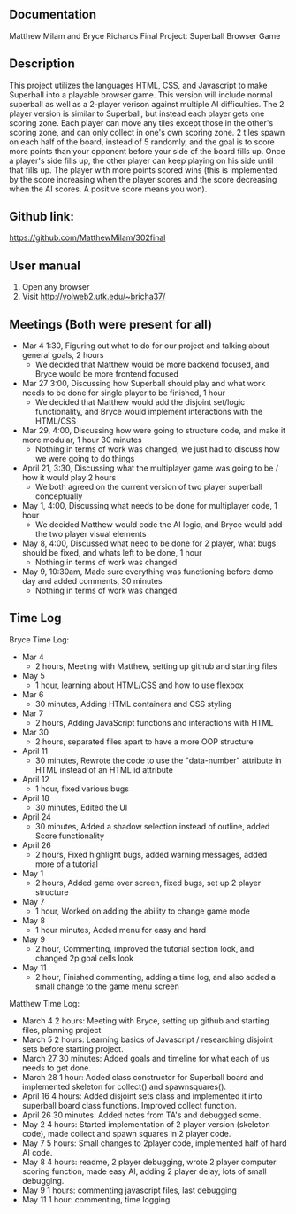 ## Documentation
Matthew Milam and Bryce Richards
Final Project: Superball Browser Game

## Description
This project utilizes the languages HTML, CSS, and Javascript to make Superball into a playable browser game.
This version will include normal superball as well as a 2-player verison against multiple AI difficulties.
The 2 player version is similar to Superball, but instead each player gets one scoring zone. Each player can
move any tiles except those in the other's scoring zone, and can only collect in one's own scoring zone. 2 tiles
spawn on each half of the board, instead of 5 randomly, and the goal is to score more points than your opponent
before your side of the board fills up. Once a player's side fills up, the other player can keep playing on his side
until that fills up. The player with more points scored wins (this is implemented by the score increasing when the 
player scores and the score decreasing when the AI scores. A positive score means you won).

## Github link: 
https://github.com/MatthewMilam/302final

## User manual
1. Open any browser
2. Visit http://volweb2.utk.edu/~bricha37/

## Meetings (Both were present for all)
 - Mar 4 1:30, Figuring out what to do for our project and talking about general goals, 2 hours
    - We decided that Matthew would be more backend focused, and Bryce would be more frontend focused
 - Mar 27 3:00, Discussing how Superball should play and what work needs to be done for single player to be finished, 1 hour
    - We decided that Matthew would add the disjoint set/logic functionality, and Bryce would implement interactions with the HTML/CSS
 - Mar 29, 4:00, Discussing how were going to structure code, and make it more modular, 1 hour 30 minutes
    - Nothing in terms of work was changed, we just had to discuss how we were going to do things
 - April 21, 3:30, Discussing what the multiplayer game was going to be / how it would play 2 hours
    - We both agreed on the current version of two player superball conceptually
 - May 1, 4:00, Discussing what needs to be done for multiplayer code, 1 hour
    - We decided Matthew would code the AI logic, and Bryce would add the two player visual elements
 - May 8, 4:00, Discussed what need to be done for 2 player, what bugs should be fixed, and whats left to be done, 1 hour
    - Nothing in terms of work was changed
 - May 9, 10:30am, Made sure everything was functioning before demo day and added comments, 30 minutes
    - Nothing in terms of work was changed

## Time Log
Bryce Time Log:
 - Mar 4
    - 2 hours, Meeting with Matthew, setting up github and starting files
 - May 5
    - 1 hour, learning about HTML/CSS and how to use flexbox
 - Mar 6
    - 30 minutes, Adding HTML containers and CSS styling
 - Mar 7
    - 2 hours, Adding JavaScript functions and interactions with HTML
 - Mar 30
    - 2 hours, separated files apart to have a more OOP structure
 - April 11
    - 30 minutes, Rewrote the code to use the "data-number" attribute in HTML instead of an HTML id attribute
 - April 12
    - 1 hour, fixed various bugs
 - April 18
    - 30 minutes, Edited the UI
 - April 24
    - 30 minutes, Added a shadow selection instead of outline, added Score functionality
 - April 26
    - 2 hours, Fixed highlight bugs, added warning messages, added more of a tutorial
 - May 1
    - 2 hours, Added game over screen, fixed bugs, set up 2 player structure
 - May 7
    - 1 hour, Worked on adding the ability to change game mode
 - May 8
    - 1 hour minutes, Added menu for easy and hard
 - May 9
    - 2 hour, Commenting, improved the tutorial section look, and changed 2p goal cells look
 - May 11
    - 2 hour, Finished commenting, adding a time log, and also added a small change to the game menu screen



Matthew Time Log:
 - March 4
    2 hours: Meeting with Bryce, setting up github and starting files, planning project
 - March 5
    2 hours: Learning basics of Javascript / researching disjoint sets before starting project.
 - March 27
    30 minutes: Added goals and timeline for what each of us needs to get done.
 - March 28
    1 hour: Added class constructor for Superball board and implemented skeleton for collect() and spawnsquares().
 - April 16
    4 hours: Added disjoint sets class and implemented it into superball board class functions. Improved collect function.
 - April 26
    30 minutes: Added notes from TA's and debugged some.
 - May 2
    4 hours: Started implementation of 2 player version (skeleton code), made collect and spawn squares in 2 player code.
 - May 7
    5 hours: Small changes to 2player code, implemented half of hard AI code.
 - May 8
    4 hours: readme, 2 player debugging, wrote 2 player computer scoring function, made easy AI, adding 2 player delay, lots of small debugging.
 - May 9
    1 hours: commenting javascript files, last debugging
 - May 11
    1 hour: commenting, time logging
